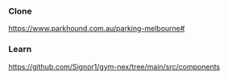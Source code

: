 ### Clone

https://www.parkhound.com.au/parking-melbourne#

### Learn

https://github.com/Signor1/gym-nex/tree/main/src/components
